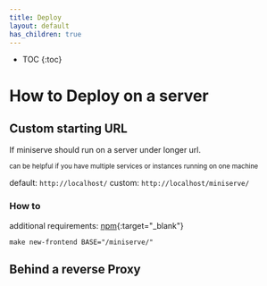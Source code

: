 ```yaml
---
title: Deploy
layout: default
has_children: true
---
```


* TOC
{:toc}

# How to Deploy on a server


## Custom starting URL

If miniserve should run on a server under longer url.

<sup>can be helpful if you have multiple services or instances running on one machine</sup>

default: `http://localhost/`
custom: `http://localhost/miniserve/`

### How to

additional requirements: [npm](https://www.npmjs.com/){:target="_blank"}

```commandline
make new-frontend BASE="/miniserve/"
```

## Behind a reverse Proxy
